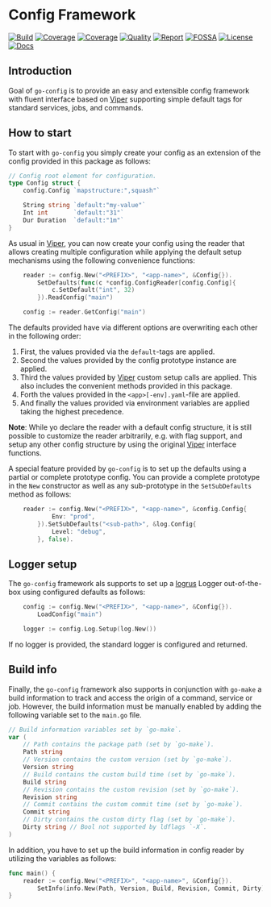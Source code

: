 # Config Framework

[![Build][build-badge]][build-link]
[![Coverage][coveralls-badge]][coveralls-link]
[![Coverage][coverage-badge]][coverage-link]
[![Quality][quality-badge]][quality-link]
[![Report][report-badge]][report-link]
[![FOSSA][fossa-badge]][fossa-link]
[![License][license-badge]][license-link]
[![Docs][docs-badge]][docs-link]
<!--
[![Libraries][libs-badge]][libs-link]
[![Security][security-badge]][security-link]
-->

[build-badge]: https://github.com/tkrop/go-config/actions/workflows/build.yaml/badge.svg
[build-link]: https://github.com/tkrop/go-config/actions/workflows/build.yaml

[coveralls-badge]: https://coveralls.io/repos/github/tkrop/go-config/badge.svg?branch=main
[coveralls-link]: https://coveralls.io/github/tkrop/go-config?branch=main

[coverage-badge]: https://app.codacy.com/project/badge/Coverage/b2bb898346ae4bb4be6414cd6dfe4932
[coverage-link]: https://app.codacy.com/gh/tkrop/go-config/dashboard?utm_source=gh&utm_medium=referral&utm_content=&utm_campaign=Badge_coverage

[quality-badge]: https://app.codacy.com/project/badge/Grade/b2bb898346ae4bb4be6414cd6dfe4932
[quality-link]: https://app.codacy.com/gh/tkrop/go-config/dashboard?utm_source=gh&utm_medium=referral&utm_content=&utm_campaign=Badge_grade

[report-badge]: https://goreportcard.com/badge/github.com/tkrop/go-config
[report-link]: https://goreportcard.com/report/github.com/tkrop/go-config

[fossa-badge]: https://app.fossa.com/api/projects/git%2Bgithub.com%2Ftkrop%2Fgo-config.svg?type=shield&issueType=license
[fossa-link]: https://app.fossa.com/projects/git%2Bgithub.com%2Ftkrop%2Fgo-config?ref=badge_shield&issueType=license

[license-badge]: https://img.shields.io/badge/License-MIT-yellow.svg
[license-link]: https://opensource.org/licenses/MIT

[docs-badge]: https://pkg.go.dev/badge/github.com/tkrop/go-config.svg
[docs-link]: https://pkg.go.dev/github.com/tkrop/go-config

<!--
[libs-badge]: https://img.shields.io/librariesio/release/github/tkrop/go-config
[libs-link]: https://libraries.io/github/tkrop/go-config

[security-badge]: https://snyk.io/test/github/tkrop/go-config/main/badge.svg
[security-link]: https://snyk.io/test/github/tkrop/go-config
-->

## Introduction

Goal of `go-config` is to provide an easy and extensible config framework with
fluent interface based on [Viper][viper] supporting simple default tags for
standard services, jobs, and commands.

[viper]: https://github.com/spf13/viper


## How to start

To start with `go-config` you simply create your config as an extension of the
config provided in this package as follows:

```go
// Config root element for configuration.
type Config struct {
    config.Config `mapstructure:",squash"`

    String string `default:"my-value"`
    Int int       `default:"31"`
    Dur Duration  `default:"1m"` 
}
```

As usual in [Viper][viper], you can now create your config using the reader
that allows creating multiple configuration while applying the default setup
mechanisms using the following convenience functions:

```go
    reader := config.New("<PREFIX>", "<app-name>", &Config{}).
        SetDefaults(func(c *config.ConfigReader[config.Config]{
            c.SetDefault("int", 32)
        }).ReadConfig("main")

    config := reader.GetConfig("main")
```

The defaults provided have via different options are overwriting each other in
the following order:

1. First, the values provided via the `default`-tags are applied.
2. Second the values provided by the config prototype instance are applied.
3. Third the values provided by [Viper][viper] custom setup calls are applied.
   This also includes the convenient methods provided in this package.
4. Forth the values provided in the `<app>[-env].yaml`-file are applied.
5. And finally the values provided via environment variables are applied
   taking the highest precedence.

**Note**: While yo declare the reader with a default config structure, it is
still possible to customize the reader arbitrarily, e.g. with flag support, and
setup any other config structure by using the original [Viper][viper] interface
functions.

A special feature provided by `go-config` is to set up the defaults using a
partial or complete prototype config. You can provide a complete prototype in
the `New` constructor as well as any sub-prototype in the `SetSubDefaults`
method as follows:

```go
    reader := config.New("<PREFIX>", "<app-name>", &config.Config{
            Env: "prod",
        }).SetSubDefaults("<sub-path>", &log.Config{
            Level: "debug",
        }, false).
```


## Logger setup

The `go-config` framework als supports to set up a [logrus][logrus] Logger
out-of-the-box using configured defaults as follows:

```go
    config := config.New("<PREFIX>", "<app-name>", &Config{}).
        LoadConfig("main")

    logger := config.Log.Setup(log.New())
```

If no logger is provided, the standard logger is configured and returned.

[logrus]: <https://github.com/sirupsen/logrus>


## Build info

Finally, the `go-config` framework also supports in conjunction with
`go-make` a build information to track and access the origin of a command,
service or job. However, the build information must be manually enabled
by adding the following variable set to the `main.go` file.

```go
// Build information variables set by `go-make`.
var (
    // Path contains the package path (set by `go-make`).
    Path string
    // Version contains the custom version (set by `go-make`).
    Version string
    // Build contains the custom build time (set by `go-make`).
    Build string
    // Revision contains the custom revision (set by `go-make`).
    Revision string
    // Commit contains the custom commit time (set by `go-make`).
    Commit string
    // Dirty contains the custom dirty flag (set by `go-make`).
    Dirty string // Bool not supported by ldflags `-X`.
)
```

In addition, you have to set up the build information in config reader by
utilizing the variables as follows:

```go
func main() {
    reader := config.New("<PREFIX>", "<app-name>", &Config{}).
        SetInfo(info.New(Path, Version, Build, Revision, Commit, Dirty)).
}
```
